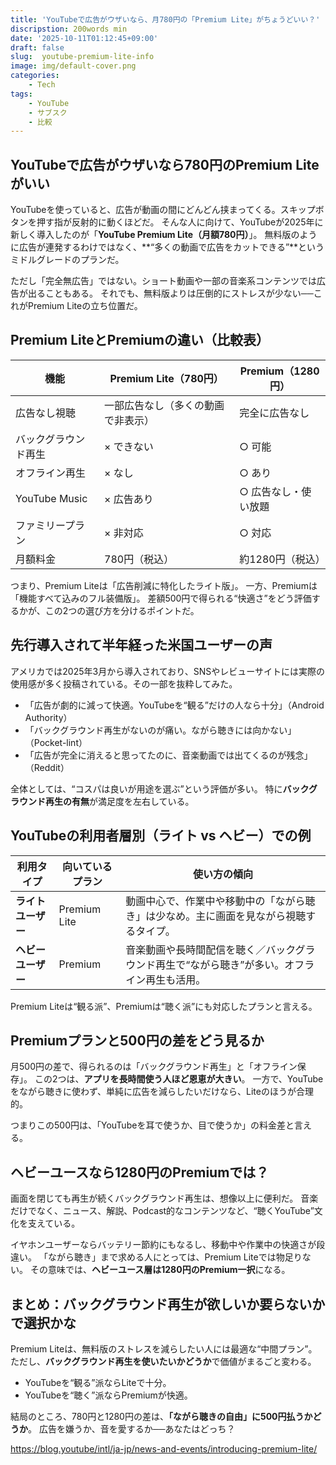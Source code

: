 ```yaml
---
title: 'YouTubeで広告がウザいなら、月780円の「Premium Lite」がちょうどいい？'
discripstion: 200words min
date: '2025-10-11T01:12:45+09:00'
draft: false
slug:  youtube-premium-lite-info
image: img/default-cover.png
categories:
    - Tech
tags:
    - YouTube
    - サブスク
    - 比較
---
```

## YouTubeで広告がウザいなら780円のPremium Liteがいい

YouTubeを使っていると、広告が動画の間にどんどん挟まってくる。スキップボタンを押す指が反射的に動くほどだ。
そんな人に向けて、YouTubeが2025年に新しく導入したのが「**YouTube Premium Lite（月額780円）**」。
無料版のように広告が連発するわけではなく、**“多くの動画で広告をカットできる”**というミドルグレードのプランだ。

ただし「完全無広告」ではない。ショート動画や一部の音楽系コンテンツでは広告が出ることもある。
それでも、無料版よりは圧倒的にストレスが少ない──これがPremium Liteの立ち位置だ。

## Premium LiteとPremiumの違い（比較表）

| 機能            | Premium Lite（780円） | Premium（1280円） |
| ------------- | ------------------ | -------------- |
| 広告なし視聴        | 一部広告なし（多くの動画で非表示）  | 完全に広告なし        |
| バックグラウンド再生    | × できない             | ○ 可能           |
| オフライン再生       | × なし               | ○ あり           |
| YouTube Music | × 広告あり             | ○ 広告なし・使い放題    |
| ファミリープラン      | × 非対応              | ○ 対応           |
| 月額料金          | 780円（税込）           | 約1280円（税込）     |

つまり、Premium Liteは「広告削減に特化したライト版」。
一方、Premiumは「機能すべて込みのフル装備版」。
差額500円で得られる“快適さ”をどう評価するかが、この2つの選び方を分けるポイントだ。

## 先行導入されて半年経った米国ユーザーの声

アメリカでは2025年3月から導入されており、SNSやレビューサイトには実際の使用感が多く投稿されている。その一部を抜粋してみた。

- 「広告が劇的に減って快適。YouTubeを“観る”だけの人なら十分」（Android Authority）
- 「バックグラウンド再生がないのが痛い。ながら聴きには向かない」（Pocket-lint）
- 「広告が完全に消えると思ってたのに、音楽動画では出てくるのが残念」（Reddit）

全体としては、“コスパは良いが用途を選ぶ”という評価が多い。
特に**バックグラウンド再生の有無**が満足度を左右している。

## YouTubeの利用者層別（ライト vs ヘビー）での例

| 利用タイプ       | 向いているプラン     | 使い方の傾向                                          |
| ----------- | ------------ | ----------------------------------------------- |
| **ライトユーザー** | Premium Lite | 動画中心で、作業中や移動中の「ながら聴き」は少なめ。主に画面を見ながら視聴するタイプ。     |
| **ヘビーユーザー** | Premium      | 音楽動画や長時間配信を聴く／バックグラウンド再生で“ながら聴き”が多い。オフライン再生も活用。 |

Premium Liteは“観る派”、Premiumは“聴く派”にも対応したプランと言える。

## Premiumプランと500円の差をどう見るか

月500円の差で、得られるのは「バックグラウンド再生」と「オフライン保存」。
この2つは、**アプリを長時間使う人ほど恩恵が大きい**。
一方で、YouTubeをながら聴きに使わず、単純に広告を減らしたいだけなら、Liteのほうが合理的。

つまりこの500円は、「YouTubeを耳で使うか、目で使うか」の料金差と言える。

## ヘビーユースなら1280円のPremiumでは？

画面を閉じても再生が続くバックグラウンド再生は、想像以上に便利だ。
音楽だけでなく、ニュース、解説、Podcast的なコンテンツなど、“聴くYouTube”文化を支えている。

イヤホンユーザーならバッテリー節約にもなるし、移動中や作業中の快適さが段違い。
「ながら聴き」まで求める人にとっては、Premium Liteでは物足りない。
その意味では、**ヘビーユース層は1280円のPremium一択**になる。

## まとめ：バックグラウンド再生が欲しいか要らないかで選択かな

Premium Liteは、無料版のストレスを減らしたい人には最適な“中間プラン”。
ただし、**バックグラウンド再生を使いたいかどうか**で価値がまるごと変わる。

- YouTubeを“観る”派ならLiteで十分。
- YouTubeを“聴く”派ならPremiumが快適。

結局のところ、780円と1280円の差は、**「ながら聴きの自由」に500円払うかどうか**。
広告を嫌うか、音を愛するか──あなたはどっち？

https://blog.youtube/intl/ja-jp/news-and-events/introducing-premium-lite/